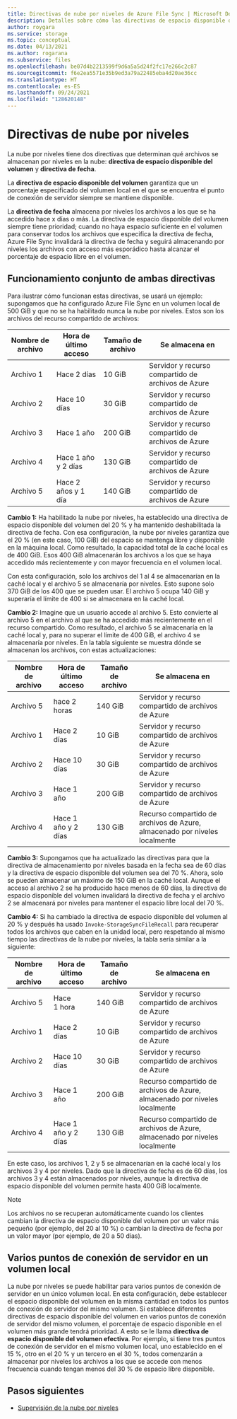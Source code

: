```yaml
---
title: Directivas de nube por niveles de Azure File Sync | Microsoft Docs
description: Detalles sobre cómo las directivas de espacio disponible del volumen y fecha funcionan conjuntamente en diferentes escenarios.
author: roygara
ms.service: storage
ms.topic: conceptual
ms.date: 04/13/2021
ms.author: rogarana
ms.subservice: files
ms.openlocfilehash: be07d4b2213599f9d6a5a5d24f2fc17e266c2c87
ms.sourcegitcommit: f6e2ea5571e35b9ed3a79a22485eba4d20ae36cc
ms.translationtype: HT
ms.contentlocale: es-ES
ms.lasthandoff: 09/24/2021
ms.locfileid: "128620148"
---
```

# <a name="cloud-tiering-policies"></a>Directivas de nube por niveles

La nube por niveles tiene dos directivas que determinan qué archivos se almacenan por niveles en la nube: **directiva de espacio disponible del volumen** y **directiva de fecha**.

La **directiva de espacio disponible del volumen** garantiza que un porcentaje especificado del volumen local en el que se encuentra el punto de conexión de servidor siempre se mantiene disponible.

La **directiva de fecha** almacena por niveles los archivos a los que se ha accedido hace x días o más. La directiva de espacio disponible del volumen siempre tiene prioridad; cuando no haya espacio suficiente en el volumen para conservar todos los archivos que especifica la directiva de fecha, Azure File Sync invalidará la directiva de fecha y seguirá almacenando por niveles los archivos con acceso más esporádico hasta alcanzar el porcentaje de espacio libre en el volumen.

## <a name="how-both-policies-work-together"></a>Funcionamiento conjunto de ambas directivas

Para ilustrar cómo funcionan estas directivas, se usará un ejemplo: supongamos que ha configurado Azure File Sync en un volumen local de 500 GiB y que no se ha habilitado nunca la nube por niveles. Estos son los archivos del recurso compartido de archivos:

|Nombre de archivo |Hora de último acceso  |Tamaño de archivo  |Se almacena en |
|----------|------------------|-----------|----------|
|Archivo 1    | Hace 2 días  | 10 GiB | Servidor y recurso compartido de archivos de Azure
|Archivo 2    | Hace 10 días | 30 GiB | Servidor y recurso compartido de archivos de Azure
|Archivo 3    | Hace 1 año | 200 GiB | Servidor y recurso compartido de archivos de Azure
|Archivo 4    | Hace 1 año y 2 días | 130 GiB | Servidor y recurso compartido de archivos de Azure
|Archivo 5    | Hace 2 años y 1 día | 140 GiB | Servidor y recurso compartido de archivos de Azure

**Cambio 1:** Ha habilitado la nube por niveles, ha establecido una directiva de espacio disponible del volumen del 20 % y ha mantenido deshabilitada la directiva de fecha. Con esa configuración, la nube por niveles garantiza que el 20 % (en este caso, 100 GiB) del espacio se mantenga libre y disponible en la máquina local. Como resultado, la capacidad total de la caché local es de 400 GiB. Esos 400 GiB almacenarán los archivos a los que se haya accedido más recientemente y con mayor frecuencia en el volumen local.

Con esta configuración, solo los archivos del 1 al 4 se almacenarían en la caché local y el archivo 5 se almacenaría por niveles. Esto supone solo 370 GiB de los 400 que se pueden usar. El archivo 5 ocupa 140 GiB y superaría el límite de 400 si se almacenara en la caché local.

**Cambio 2:** Imagine que un usuario accede al archivo 5. Esto convierte al archivo 5 en el archivo al que se ha accedido más recientemente en el recurso compartido. Como resultado, el archivo 5 se almacenaría en la caché local y, para no superar el límite de 400 GiB, el archivo 4 se almacenaría por niveles. En la tabla siguiente se muestra dónde se almacenan los archivos, con estas actualizaciones:

|Nombre de archivo |Hora de último acceso  |Tamaño de archivo  |Se almacena en |
|----------|------------------|-----------|----------|
|Archivo 5    | hace 2 horas | 140 GiB | Servidor y recurso compartido de archivos de Azure
|Archivo 1    | Hace 2 días  | 10 GiB | Servidor y recurso compartido de archivos de Azure
|Archivo 2    | Hace 10 días | 30 GiB | Servidor y recurso compartido de archivos de Azure
|Archivo 3    | Hace 1 año | 200 GiB | Servidor y recurso compartido de archivos de Azure
|Archivo 4    | Hace 1 año y 2 días | 130 GiB | Recurso compartido de archivos de Azure, almacenado por niveles localmente

**Cambio 3:** Supongamos que ha actualizado las directivas para que la directiva de almacenamiento por niveles basada en la fecha sea de 60 días y la directiva de espacio disponible del volumen sea del 70 %. Ahora, solo se pueden almacenar un máximo de 150 GiB en la caché local. Aunque el acceso al archivo 2 se ha producido hace menos de 60 días, la directiva de espacio disponible del volumen invalidará la directiva de fecha y el archivo 2 se almacenará por niveles para mantener el espacio libre local del 70 %.

**Cambio 4:** Si ha cambiado la directiva de espacio disponible del volumen al 20 % y después ha usado `Invoke-StorageSyncFileRecall` para recuperar todos los archivos que caben en la unidad local, pero respetando al mismo tiempo las directivas de la nube por niveles, la tabla sería similar a la siguiente:

|Nombre de archivo |Hora de último acceso  |Tamaño de archivo  |Se almacena en |
|----------|------------------|-----------|----------|
|Archivo 5    | Hace 1 hora  | 140 GiB | Servidor y recurso compartido de archivos de Azure
|Archivo 1    | Hace 2 días  | 10 GiB | Servidor y recurso compartido de archivos de Azure
|Archivo 2    | Hace 10 días | 30 GiB | Servidor y recurso compartido de archivos de Azure
|Archivo 3    | Hace 1 año | 200 GiB | Recurso compartido de archivos de Azure, almacenado por niveles localmente
|Archivo 4    | Hace 1 año y 2 días | 130 GiB | Recurso compartido de archivos de Azure, almacenado por niveles localmente

En este caso, los archivos 1, 2 y 5 se almacenarían en la caché local y los archivos 3 y 4 por niveles. Dado que la directiva de fecha es de 60 días, los archivos 3 y 4 están almacenados por niveles, aunque la directiva de espacio disponible del volumen permite hasta 400 GiB localmente.

> [!NOTE]
> Los archivos no se recuperan automáticamente cuando los clientes cambian la directiva de espacio disponible del volumen por un valor más pequeño (por ejemplo, del 20 al 10 %) o cambian la directiva de fecha por un valor mayor (por ejemplo, de 20 a 50 días).

## <a name="multiple-server-endpoints-on-a-local-volume"></a>Varios puntos de conexión de servidor en un volumen local

La nube por niveles se puede habilitar para varios puntos de conexión de servidor en un único volumen local. En esta configuración, debe establecer el espacio disponible del volumen en la misma cantidad en todos los puntos de conexión de servidor del mismo volumen. Si establece diferentes directivas de espacio disponible del volumen en varios puntos de conexión de servidor del mismo volumen, el porcentaje de espacio disponible en el volumen más grande tendrá prioridad. A esto se le llama **directiva de espacio disponible del volumen efectiva**. Por ejemplo, si tiene tres puntos de conexión de servidor en el mismo volumen local, uno establecido en el 15 %, otro en el 20 % y un tercero en el 30 %, todos comenzarán a almacenar por niveles los archivos a los que se accede con menos frecuencia cuando tengan menos del 30 % de espacio libre disponible.

## <a name="next-steps"></a>Pasos siguientes

- [Supervisión de la nube por niveles](file-sync-monitor-cloud-tiering.md)
